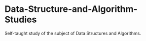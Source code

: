 # Data-Structure-and-Algorithm-Studies
Self-taught study of the subject of Data Structures and Algorithms.
